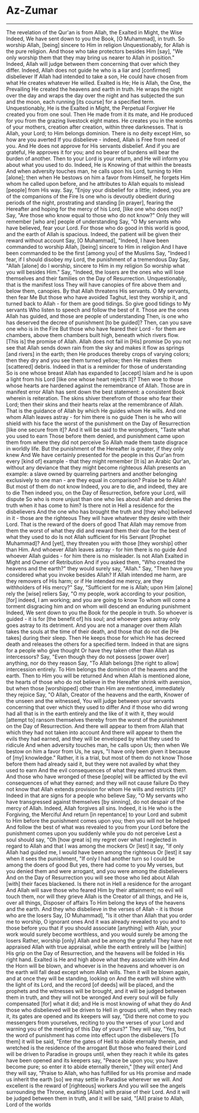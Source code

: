 # Az-Zumar
---
The revelation of the Qur'an is from Allah, the Exalted in Might, the Wise
Indeed, We have sent down to you the Book, [O Muhammad], in truth. So worship Allah, [being] sincere to Him in religion
Unquestionably, for Allah is the pure religion. And those who take protectors besides Him [say], "We only worship them that they may bring us nearer to Allah in position." Indeed, Allah will judge between them concerning that over which they differ. Indeed, Allah does not guide he who is a liar and [confirmed] disbeliever
If Allah had intended to take a son, He could have chosen from what He creates whatever He willed. Exalted is He; He is Allah, the One, the Prevailing
He created the heavens and earth in truth. He wraps the night over the day and wraps the day over the night and has subjected the sun and the moon, each running [its course] for a specified term. Unquestionably, He is the Exalted in Might, the Perpetual Forgiver
He created you from one soul. Then He made from it its mate, and He produced for you from the grazing livestock eight mates. He creates you in the wombs of your mothers, creation after creation, within three darknesses. That is Allah, your Lord; to Him belongs dominion. There is no deity except Him, so how are you averted
If you disbelieve - indeed, Allah is Free from need of you. And He does not approve for His servants disbelief. And if you are grateful, He approves it for you; and no bearer of burdens will bear the burden of another. Then to your Lord is your return, and He will inform you about what you used to do. Indeed, He is Knowing of that within the breasts
And when adversity touches man, he calls upon his Lord, turning to Him [alone]; then when He bestows on him a favor from Himself, he forgets Him whom he called upon before, and he attributes to Allah equals to mislead [people] from His way. Say, "Enjoy your disbelief for a little; indeed, you are of the companions of the Fire
Is one who is devoutly obedient during periods of the night, prostrating and standing [in prayer], fearing the Hereafter and hoping for the mercy of his Lord, [like one who does not]? Say, "Are those who know equal to those who do not know?" Only they will remember [who are] people of understanding
Say, "O My servants who have believed, fear your Lord. For those who do good in this world is good, and the earth of Allah is spacious. Indeed, the patient will be given their reward without account
Say, [O Muhammad], "Indeed, I have been commanded to worship Allah, [being] sincere to Him in religion
And I have been commanded to be the first [among you] of the Muslims
Say, "Indeed I fear, if I should disobey my Lord, the punishment of a tremendous Day
Say, "Allah [alone] do I worship, sincere to Him in my religion
So worship what you will besides Him." Say, "Indeed, the losers are the ones who will lose themselves and their families on the Day of Resurrection. Unquestionably, that is the manifest loss
They will have canopies of fire above them and below them, canopies. By that Allah threatens His servants. O My servants, then fear Me
But those who have avoided Taghut, lest they worship it, and turned back to Allah - for them are good tidings. So give good tidings to My servants
Who listen to speech and follow the best of it. Those are the ones Allah has guided, and those are people of understanding
Then, is one who has deserved the decree of punishment [to be guided]? Then, can you save one who is in the Fire
But those who have feared their Lord - for them are chambers, above them chambers built high, beneath which rivers flow. [This is] the promise of Allah. Allah does not fail in [His] promise
Do you not see that Allah sends down rain from the sky and makes it flow as springs [and rivers] in the earth; then He produces thereby crops of varying colors; then they dry and you see them turned yellow; then He makes them [scattered] debris. Indeed in that is a reminder for those of understanding
So is one whose breast Allah has expanded to [accept] Islam and he is upon a light from his Lord [like one whose heart rejects it]? Then woe to those whose hearts are hardened against the remembrance of Allah. Those are in manifest error
Allah has sent down the best statement: a consistent Book wherein is reiteration. The skins shiver therefrom of those who fear their Lord; then their skins and their hearts relax at the remembrance of Allah. That is the guidance of Allah by which He guides whom He wills. And one whom Allah leaves astray - for him there is no guide
Then is he who will shield with his face the worst of the punishment on the Day of Resurrection [like one secure from it]? And it will be said to the wrongdoers, "Taste what you used to earn
Those before them denied, and punishment came upon them from where they did not perceive
So Allah made them taste disgrace in worldly life. But the punishment of the Hereafter is greater, if they only knew
And We have certainly presented for the people in this Qur'an from every [kind of] example - that they might remember
[It is] an Arabic Qur'an, without any deviance that they might become righteous
Allah presents an example: a slave owned by quarreling partners and another belonging exclusively to one man - are they equal in comparison? Praise be to Allah! But most of them do not know
Indeed, you are to die, and indeed, they are to die
Then indeed you, on the Day of Resurrection, before your Lord, will dispute
So who is more unjust than one who lies about Allah and denies the truth when it has come to him? Is there not in Hell a residence for the disbelievers
And the one who has brought the truth and [they who] believed in it - those are the righteous
They will have whatever they desire with their Lord. That is the reward of the doers of good
That Allah may remove from them the worst of what they did and reward them their due for the best of what they used to do
Is not Allah sufficient for His Servant [Prophet Muhammad]? And [yet], they threaten you with those [they worship] other than Him. And whoever Allah leaves astray - for him there is no guide
And whoever Allah guides - for him there is no misleader. Is not Allah Exalted in Might and Owner of Retribution
And if you asked them, "Who created the heavens and the earth?" they would surely say, "Allah." Say, "Then have you considered what you invoke besides Allah? If Allah intended me harm, are they removers of His harm; or if He intended me mercy, are they withholders of His mercy?" Say, "Sufficient for me is Allah; upon Him [alone] rely the [wise] reliers
Say, "O my people, work according to your position, [for] indeed, I am working; and you are going to know
To whom will come a torment disgracing him and on whom will descend an enduring punishment
Indeed, We sent down to you the Book for the people in truth. So whoever is guided - it is for [the benefit of] his soul; and whoever goes astray only goes astray to its detriment. And you are not a manager over them
Allah takes the souls at the time of their death, and those that do not die [He takes] during their sleep. Then He keeps those for which He has decreed death and releases the others for a specified term. Indeed in that are signs for a people who give thought
Or have they taken other than Allah as intercessors? Say, "Even though they do not possess [power over] anything, nor do they reason
Say, "To Allah belongs [the right to allow] intercession entirely. To Him belongs the dominion of the heavens and the earth. Then to Him you will be returned
And when Allah is mentioned alone, the hearts of those who do not believe in the Hereafter shrink with aversion, but when those [worshipped] other than Him are mentioned, immediately they rejoice
Say, "O Allah, Creator of the heavens and the earth, Knower of the unseen and the witnessed, You will judge between your servants concerning that over which they used to differ
And if those who did wrong had all that is in the earth entirely and the like of it with it, they would [attempt to] ransom themselves thereby from the worst of the punishment on the Day of Resurrection. And there will appear to them from Allah that which they had not taken into account
And there will appear to them the evils they had earned, and they will be enveloped by what they used to ridicule
And when adversity touches man, he calls upon Us; then when We bestow on him a favor from Us, he says, "I have only been given it because of [my] knowledge." Rather, it is a trial, but most of them do not know
Those before them had already said it, but they were not availed by what they used to earn
And the evil consequences of what they earned struck them. And those who have wronged of these [people] will be afflicted by the evil consequences of what they earned; and they will not cause failure
Do they not know that Allah extends provision for whom He wills and restricts [it]? Indeed in that are signs for a people who believe
Say, "O My servants who have transgressed against themselves [by sinning], do not despair of the mercy of Allah. Indeed, Allah forgives all sins. Indeed, it is He who is the Forgiving, the Merciful
And return [in repentance] to your Lord and submit to Him before the punishment comes upon you; then you will not be helped
And follow the best of what was revealed to you from your Lord before the punishment comes upon you suddenly while you do not perceive
Lest a soul should say, "Oh [how great is] my regret over what I neglected in regard to Allah and that I was among the mockers
Or [lest] it say, "If only Allah had guided me, I would have been among the righteous
Or [lest] it say when it sees the punishment, "If only I had another turn so I could be among the doers of good
But yes, there had come to you My verses, but you denied them and were arrogant, and you were among the disbelievers
And on the Day of Resurrection you will see those who lied about Allah [with] their faces blackened. Is there not in Hell a residence for the arrogant
And Allah will save those who feared Him by their attainment; no evil will touch them, nor will they grieve
Allah is the Creator of all things, and He is, over all things, Disposer of affairs
To Him belong the keys of the heavens and the earth. And they who disbelieve in the verses of Allah - it is those who are the losers
Say, [O Muhammad], "Is it other than Allah that you order me to worship, O ignorant ones
And it was already revealed to you and to those before you that if you should associate [anything] with Allah, your work would surely become worthless, and you would surely be among the losers
Rather, worship [only] Allah and be among the grateful
They have not appraised Allah with true appraisal, while the earth entirely will be [within] His grip on the Day of Resurrection, and the heavens will be folded in His right hand. Exalted is He and high above what they associate with Him
And the Horn will be blown, and whoever is in the heavens and whoever is on the earth will fall dead except whom Allah wills. Then it will be blown again, and at once they will be standing, looking on
And the earth will shine with the light of its Lord, and the record [of deeds] will be placed, and the prophets and the witnesses will be brought, and it will be judged between them in truth, and they will not be wronged
And every soul will be fully compensated [for] what it did; and He is most knowing of what they do
And those who disbelieved will be driven to Hell in groups until, when they reach it, its gates are opened and its keepers will say, "Did there not come to you messengers from yourselves, reciting to you the verses of your Lord and warning you of the meeting of this Day of yours?" They will say, "Yes, but the word of punishment has come into effect upon the disbelievers
[To them] it will be said, "Enter the gates of Hell to abide eternally therein, and wretched is the residence of the arrogant
But those who feared their Lord will be driven to Paradise in groups until, when they reach it while its gates have been opened and its keepers say, "Peace be upon you; you have become pure; so enter it to abide eternally therein," [they will enter]
And they will say, "Praise to Allah, who has fulfilled for us His promise and made us inherit the earth [so] we may settle in Paradise wherever we will. And excellent is the reward of [righteous] workers
And you will see the angels surrounding the Throne, exalting [Allah] with praise of their Lord. And it will be judged between them in truth, and it will be said, "[All] praise to Allah, Lord of the worlds

